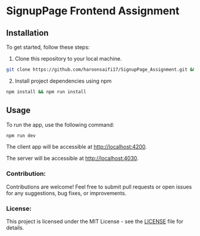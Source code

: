 # SignupPage Frontend Assignment

## Installation

To get started, follow these steps:

1. Clone this repository to your local machine.

```bash
git clone https://github.com/haroonsaifi17/SignupPage_Assignment.git && cd SignupPage_Assignment
```

2. Install project dependencies using npm

```bash
npm install && npm run install
```

## Usage

To run the app, use the following command:

```bash
npm run dev
```

The client app will be accessible at [http://localhost:4200](http://localhost:4200).

The server will be accessible at [http://localhost:4030](http://localhost:4030).


### Contribution:

Contributions are welcome! Feel free to submit pull requests or open issues for any suggestions, bug fixes, or improvements.

### License:

This project is licensed under the MIT License - see the [LICENSE](LICENSE) file for details.

